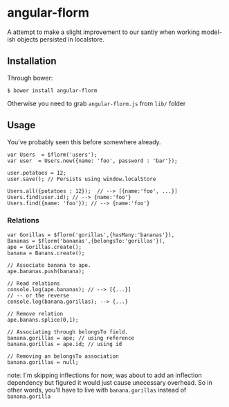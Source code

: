 # angular-florm

A attempt to make a slight improvement to our santiy when
working model-ish objects persisted in localstore.

## Installation
  
Through bower:


    $ bower install angular-florm


Otherwise you need to grab `angular-florm.js` from `lib/` folder

## Usage
You've probably seen this before somewhere already.


    var Users  = $florm('users');
    var user  = Users.new({name: 'foo', password : 'bar'});
    
    user.potatoes = 12;
    user.save(); // Persists using window.localStore

    Users.all({potatoes : 12});  // --> [{name:'foo', ...}]
    Users.find(user.id); // --> {name:'foo'}
    Users.find({name: 'foo'}); // --> {name:'foo'}

### Relations

    var Gorillas = $florm('gorillas',{hasMany:'bananas'}),
    Bananas = $florm('bananas',{belongsTo:'gorillas'}),
    ape = Gorillas.create();
    banana = Banans.create();

    // Associate banana to ape.
    ape.bananas.push(banana);

    // Read relations
    console.log(ape.bananas); // --> [{...}]
    // -- or the reverse
    console.log(banana.gorillas); --> {...}

    // Remove relation
    ape.banans.splice(0,1);

    // Associating through belongsTo field.
    banana.gorillas = ape; // using reference
    banana.gorillas = ape.id; // using id

    // Removing an belongsTo association
    banana.gorillas = null;

    
note: I'm skipping inflections for now, was about to add an inflection
dependency but figured it would just cause unecessary overhead. 
So in other words, you'll have to live with `banana.gorillas` instead of
`banana.gorilla` 

